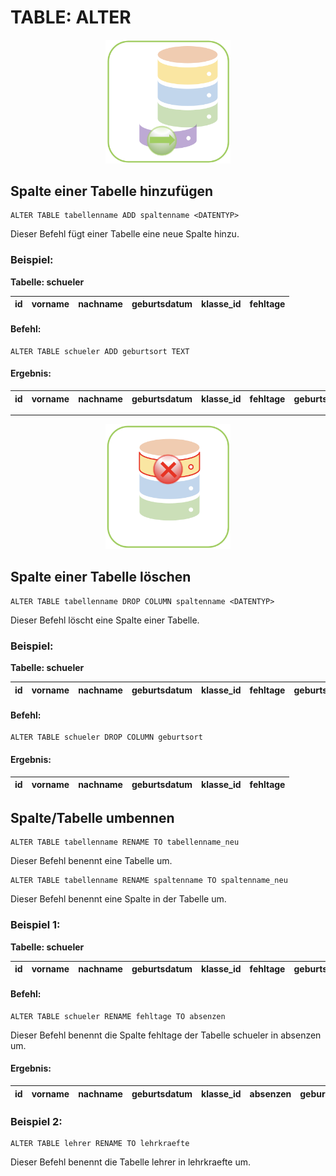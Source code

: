 # TABLE: ALTER

<center><img src="../images/neueSpalte.png" width="200px"></center>

## Spalte einer Tabelle hinzufügen

```
ALTER TABLE tabellenname ADD spaltenname <DATENTYP>
```
Dieser Befehl fügt einer Tabelle eine neue Spalte hinzu.

### Beispiel:

**Tabelle: schueler**

|id| vorname   | nachname | geburtsdatum | klasse_id | fehltage |
|--|--------   | -------- | ------------ | :-------: |:-:|

#### Befehl:

<a class="runSqlVerine" href="https://sulkar.github.io/SQLverine/" target="_blank"><i class="fa fa-2x fa-arrow-right" ></i></a>
```
ALTER TABLE schueler ADD geburtsort TEXT
```

#### Ergebnis:

|id| vorname   | nachname | geburtsdatum | klasse_id | fehltage | geburtsort|
|--|--------   | -------- | ------------ | :-------: |:-:|  ---  |



---

<center><img src="../images/Delete.png" width="200px"></center>

## Spalte einer Tabelle löschen

```
ALTER TABLE tabellenname DROP COLUMN spaltenname <DATENTYP>
```
Dieser Befehl löscht eine Spalte einer Tabelle.

### Beispiel:

**Tabelle: schueler**

|id| vorname   | nachname | geburtsdatum | klasse_id | fehltage | geburtsort|
|--|--------   | -------- | ------------ | :-------: |:-:|  ---  |


#### Befehl:

<a class="runSqlVerine" href="https://sulkar.github.io/SQLverine/" target="_blank"><i class="fa fa-2x fa-arrow-right" ></i></a>
```
ALTER TABLE schueler DROP COLUMN geburtsort 
```

#### Ergebnis:

|id| vorname   | nachname | geburtsdatum | klasse_id | fehltage |
|--|--------   | -------- | ------------ | :-------: |:-:|

## Spalte/Tabelle umbennen

```
ALTER TABLE tabellenname RENAME TO tabellenname_neu
```
Dieser Befehl benennt eine Tabelle um.

```
ALTER TABLE tabellenname RENAME spaltenname TO spaltenname_neu
```
Dieser Befehl benennt eine Spalte in der Tabelle um.

### Beispiel 1:

**Tabelle: schueler**

|id| vorname   | nachname | geburtsdatum | klasse_id | fehltage | geburtsort|
|--|--------   | -------- | ------------ | :-------: |:-:|  ---  |

#### Befehl:

<a class="runSqlVerine" href="https://sulkar.github.io/SQLverine/" target="_blank"><i class="fa fa-2x fa-arrow-right" ></i></a>
```
ALTER TABLE schueler RENAME fehltage TO absenzen
```
Dieser Befehl benennt die Spalte fehltage der Tabelle schueler in absenzen um.
#### Ergebnis:

|id| vorname   | nachname | geburtsdatum | klasse_id | absenzen | geburtsort|
|--|--------   | -------- | ------------ | :-------: |:-:|  ---  |


### Beispiel 2:

<a class="runSqlVerine" href="https://sulkar.github.io/SQLverine/" target="_blank"><i class="fa fa-2x fa-arrow-right" ></i></a>
```
ALTER TABLE lehrer RENAME TO lehrkraefte
```
Dieser Befehl benennt die Tabelle lehrer in lehrkraefte um.